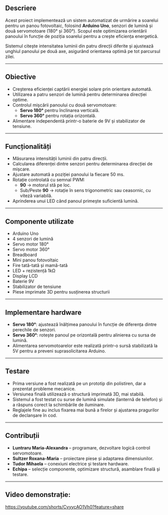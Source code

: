## Descriere
Acest proiect implementează un sistem automatizat de urmărire a soarelui pentru un panou fotovoltaic, folosind **Arduino Uno**, senzori de lumină și două servomotoare (180° și 360°). Scopul este optimizarea orientării panoului în funcție de poziția soarelui pentru a crește eficiența energetică.

Sistemul citește intensitatea luminii din patru direcții diferite și ajustează unghiul panoului pe două axe, asigurând orientarea optimă pe tot parcursul zilei.

---

## Obiective
- Creșterea eficienței captării energiei solare prin orientare automată.
- Utilizarea a patru senzori de lumină pentru determinarea direcției optime.
- Controlul mișcării panoului cu două servomotoare:
  - **Servo 180°** pentru înclinarea verticală.
  - **Servo 360°** pentru rotația orizontală.
- Alimentare independentă printr-o baterie de 9V și stabilizator de tensiune.

---

## Funcționalități
- Măsurarea intensității luminii din patru direcții.
- Calcularea diferenței dintre senzori pentru determinarea direcției de mișcare.
- Ajustare automată a poziției panoului la fiecare 50 ms.
- Rotație controlată cu semnal PWM:
  - **90** → motorul stă pe loc.
  - Sub/Peste **90** → rotație în sens trigonometric sau ceasornic, cu viteză variabilă.
- Aprinderea unui LED când panoul primește suficientă lumină.

---

## Componente utilizate
- Arduino Uno
- 4 senzori de lumină
- Servo motor 180°
- Servo motor 360°
- Breadboard
- Mini panou fotovoltaic
- Fire tată-tată și mamă-tată
- LED + rezistență 1kΩ
- Display LCD
- Baterie 9V
- Stabilizator de tensiune
- Piese imprimate 3D pentru susținerea structurii

---

## Implementare hardware
- **Servo 180°**: ajustează înălțimea panoului în funcție de diferența dintre perechile de senzori.
- **Servo 360°**: rotește panoul pe orizontală pentru alinierea cu sursa de lumină.
- Alimentarea servomotoarelor este realizată printr-o sursă stabilizată la 5V pentru a preveni suprasolicitarea Arduino.

---

## Testare
- Prima versiune a fost realizată pe un prototip din polistiren, dar a prezentat probleme mecanice.
- Versiunea finală utilizează o structură imprimată 3D, mai stabilă.
- Sistemul a fost testat cu surse de lumină simulate (lanternă de telefon) și a răspuns corect la schimbările de iluminare.
- Reglajele fine au inclus fixarea mai bună a firelor și ajustarea pragurilor de declanșare în cod.

---

## Contribuții
- **Luntraru Maria-Alexandra** – programare, dezvoltare logică control servomotoare.
- **Sultzer Roxana-Maria** – proiectare piese și adaptarea dimensiunilor.
- **Tudor Mihaela** – conexiuni electrice și testare hardware.
- **Echipa** – selecție componente, optimizare structură, asamblare finală și testare.

---


##  Video demonstrație:
https://youtube.com/shorts/CvyycAO1Vh0?feature=share
